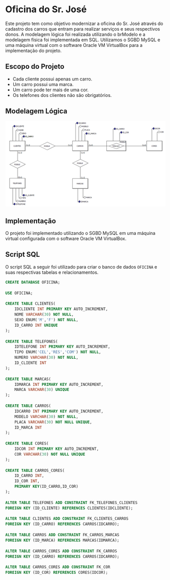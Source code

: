 # Oficina do Sr. José

Este projeto tem como objetivo modernizar a oficina do Sr. José através do cadastro dos carros que entram para realizar serviços e seus respectivos donos. A modelagem lógica foi realizada utilizando o brModelo e a modelagem física foi implementada em SQL. Utilizamos o SGBD MySQL e uma máquina virtual com o software Oracle VM VirtualBox para a implementação do projeto.

## Escopo do Projeto

- Cada cliente possui apenas um carro.
- Um carro possui uma marca.
- Um carro pode ter mais de uma cor.
- Os telefones dos clientes não são obrigatórios.

## Modelagem Lógica

![Modelagem Lógica](modelagem-logica-oficina.png)

## Implementação

O projeto foi implementado utilizando o SGBD MySQL em uma máquina virtual configurada com o software Oracle VM VirtualBox.

## Script SQL

O script SQL a seguir foi utilizado para criar o banco de dados `OFICINA` e suas respectivas tabelas e relacionamentos.

```sql
CREATE DATABASE OFICINA;

USE OFICINA;

CREATE TABLE CLIENTES(
	IDCLIENTE INT PRIMARY KEY AUTO_INCREMENT,
	NOME VARCHAR(30) NOT NULL,
	SEXO ENUM('M','F') NOT NULL,
	ID_CARRO INT UNIQUE
);

CREATE TABLE TELEFONES(
	IDTELEFONE INT PRIMARY KEY AUTO_INCREMENT,
	TIPO ENUM('CEL','RES','COM') NOT NULL,
	NUMERO VARCHAR(30) NOT NULL,
	ID_CLIENTE INT
);

CREATE TABLE MARCAS(
	IDMARCA INT PRIMARY KEY AUTO_INCREMENT,
	MARCA VARCHAR(30) UNIQUE
);

CREATE TABLE CARROS(
	IDCARRO INT PRIMARY KEY AUTO_INCREMENT,
	MODELO VARCHAR(30) NOT NULL,
	PLACA VARCHAR(30) NOT NULL UNIQUE,
	ID_MARCA INT
);

CREATE TABLE CORES(
	IDCOR INT PRIMARY KEY AUTO_INCREMENT,
	COR VARCHAR(30) NOT NULL UNIQUE
);

CREATE TABLE CARROS_CORES(
	ID_CARRO INT,
	ID_COR INT,
	PRIMARY KEY(ID_CARRO,ID_COR)
);

ALTER TABLE TELEFONES ADD CONSTRAINT FK_TELEFONES_CLIENTES
FOREIGN KEY (ID_CLIENTE) REFERENCES CLIENTES(IDCLIENTE);

ALTER TABLE CLIENTES ADD CONSTRAINT FK_CLIENTES_CARROS
FOREIGN KEY (ID_CARRO) REFERENCES CARROS(IDCARRO);

ALTER TABLE CARROS ADD CONSTRAINT FK_CARROS_MARCAS
FOREIGN KEY (ID_MARCA) REFERENCES MARCAS(IDMARCA);

ALTER TABLE CARROS_CORES ADD CONSTRAINT FK_CARROS
FOREIGN KEY (ID_CARRO) REFERENCES CARROS(IDCARRO);

ALTER TABLE CARROS_CORES ADD CONSTRAINT FK_COR
FOREIGN KEY (ID_COR) REFERENCES CORES(IDCOR);
